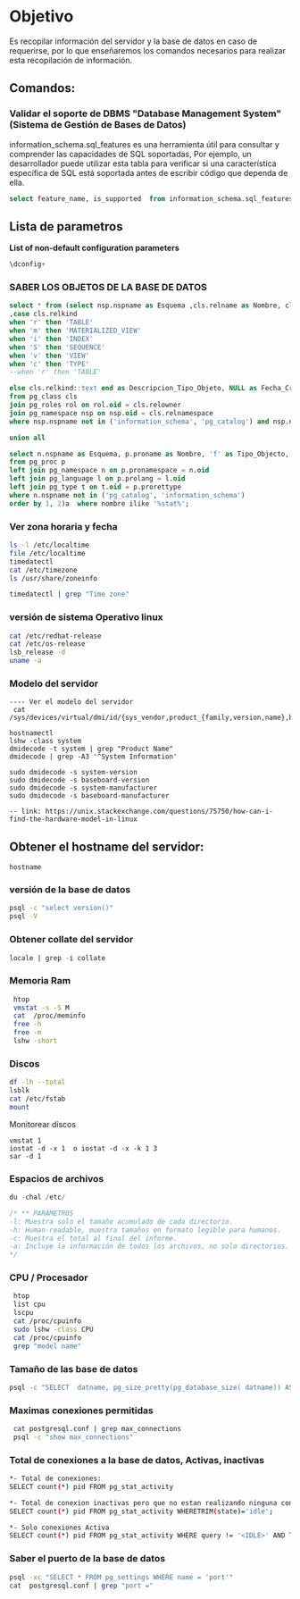 
# Objetivo

Es recopilar información del servidor y la base de datos en caso de requerirse, por lo que enseñaremos los comandos necesarios para realizar esta recopilación de información.


## Comandos:


### Validar el soporte de DBMS "Database Management System" (Sistema de Gestión de Bases de Datos)
information_schema.sql_features es una herramienta útil para consultar y comprender las capacidades de SQL soportadas, Por ejemplo, un desarrollador puede utilizar esta tabla para verificar si una característica específica de SQL está soportada antes de escribir código que dependa de ella. 
```SQL
select feature_name, is_supported  from information_schema.sql_features limit 1;
```

## Lista de parametros
**List of non-default configuration parameters** <br>
```SQL
\dconfig+
```

### SABER LOS OBJETOS DE LA BASE DE DATOS 
```SQL 
select * from (select nsp.nspname as Esquema ,cls.relname as Nombre, cls.relkind as Tipo_Objecto
,case cls.relkind 
when 'r' then 'TABLE'
when 'm' then 'MATERIALIZED_VIEW'
when 'i' then 'INDEX'
when 'S' then 'SEQUENCE'
when 'v' then 'VIEW'
when 'c' then 'TYPE'
--when 'r' then 'TABLE'

else cls.relkind::text end as Descripcion_Tipo_Objeto, NULL as Fecha_Creacion, NULL as Fecha_Modificacion, NULL as Parametros
from pg_class cls
join pg_roles rol on rol.oid = cls.relowner
join pg_namespace nsp on nsp.oid = cls.relnamespace
where nsp.nspname not in ('information_schema', 'pg_catalog') and nsp.nspname not like 'pg_toast%'

union all

select n.nspname as Esquema, p.proname as Nombre, 'f' as Tipo_Objecto, 'FUNCTION' as Descripcion_Tipo_Objeto, NULL as Fecha_Creacion, NULL as Fecha_Modificacion, PROARGNAMES AS Parametros
from pg_proc p
left join pg_namespace n on p.pronamespace = n.oid
left join pg_language l on p.prolang = l.oid
left join pg_type t on t.oid = p.prorettype 
where n.nspname not in ('pg_catalog', 'information_schema')
order by 1, 2)a  where nombre ilike '%stat%';
```

### Ver zona horaria y fecha 
```sh
ls -l /etc/localtime
file /etc/localtime
timedatectl
cat /etc/timezone
ls /usr/share/zoneinfo

timedatectl | grep "Time zone"
``` 

### versión de sistema Operativo linux
```sh
cat /etc/redhat-release
cat /etc/os-release
lsb_release -d
uname -a
```
### Modelo  del servidor
```
---- Ver el modelo del servidor 
 cat /sys/devices/virtual/dmi/id/{sys_vendor,product_{family,version,name},bios_version}

hostnamectl 
lshw -class system
dmidecode -t system | grep "Product Name"
dmidecode | grep -A3 '^System Information'
 
sudo dmidecode -s system-version
sudo dmidecode -s baseboard-version
sudo dmidecode -s system-manufacturer
sudo dmidecode -s baseboard-manufacturer

-- link: https://unix.stackexchange.com/questions/75750/how-can-i-find-the-hardware-model-in-linux
```

## Obtener el hostname del servidor:
    hostname 


### versión de la base de datos 
```sh
psql -c "select version()"
psql -V
```

### Obtener collate del servidor
```sql
locale | grep -i collate
```

### Memoria Ram

```sh
 htop
 vmstat -s -S M 
 cat  /proc/meminfo
 free -h
 free -m
 lshw -short
```

### Discos 
```sh
df -lh --total
lsblk
cat /etc/fstab
mount
```

Monitorear discos 
```
vmstat 1
iostat -d -x 1  o iostat -d -x -k 1 3
sar -d 1
```


### Espacios de archivos 
```SQL
du -chal /etc/

/* ** PARÁMETROS 
-l: Muestra solo el tamaño acumulado de cada directorio.
-h: Human-readable, muestra tamaños en formato legible para humanos.
-c: Muestra el total al final del informe.
-a: Incluye la información de todos los archivos, no solo directorios.
*/

```


### CPU / Procesador
```sh
 htop
 list cpu
 lscpu 
 cat /proc/cpuinfo 
 sudo lshw -class CPU  
 cat /proc/cpuinfo 
 grep "model name"
```

### Tamaño de las base de datos 
```sh
psql -c "SELECT  datname, pg_size_pretty(pg_database_size( datname)) AS size FROM pg_database"
```

### Maximas conexiones permitidas
```sh
 cat postgresql.conf | grep max_connections
 psql -c "show max_connections"
```

### Total de conexiones a la base de datos, Activas, inactivas 
```sh
*- Total de conexiones: 
SELECT count(*) pid FROM pg_stat_activity

*- Total de conexion inactivas pero que no estan realizando ninguna consulta o movimiento
SELECT count(*) pid FROM pg_stat_activity WHERETRIM(state)='idle';

*- Solo conexiones Activa
SELECT count(*) pid FROM pg_stat_activity WHERE query != '<IDLE>' AND TRIM(state)!='idle';


```

### Saber el puerto de la base de datos 
```sh
psql -xc "SELECT * FROM pg_settings WHERE name = 'port'"
cat  postgresql.conf | grep "port ="
```
